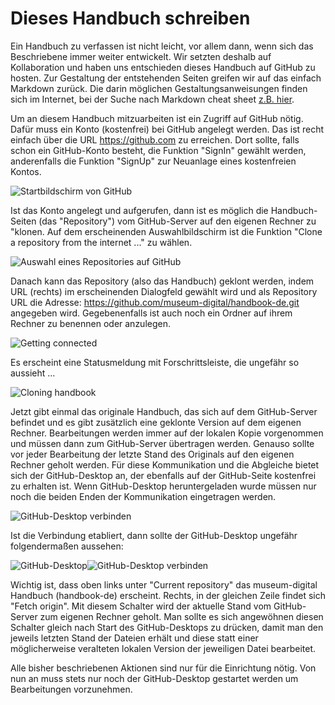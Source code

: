 # Dieses Handbuch schreiben

Ein Handbuch zu verfassen ist nicht leicht, vor allem dann, wenn sich das Beschriebene immer weiter entwickelt. Wir setzten deshalb auf Kollaboration und haben uns entschieden dieses Handbuch auf GitHub zu hosten. Zur Gestaltung der entstehenden Seiten greifen wir auf das einfach Markdown zurück. Die darin möglichen Gestaltungsanweisungen finden sich im Internet, bei der Suche nach Markdown cheat sheet [z.B. hier](https://www.collectiveray.com/de/Markdown-Spickzettel).

Um an diesem Handbuch mitzuarbeiten ist ein Zugriff auf GitHub nötig. Dafür muss ein Konto (kostenfrei) bei GitHub angelegt werden. Das ist recht einfach über die URL https://github.com zu erreichen. Dort sollte, falls schon ein GitHub-Konto besteht, die Funktion "SignIn" gewählt werden, anderenfalls die Funktion "SignUp" zur Neuanlage eines kostenfreien Kontos.

![Startbildschirm von GitHub](./misc/github_start.jpg)

Ist das Konto angelegt und aufgerufen, dann ist es möglich die Handbuch-Seiten (das "Repository") vom GitHub-Server auf den eigenen Rechner zu "klonen. Auf dem erscheinenden Auswahlbildschirm ist die Funktion "Clone a repository from the internet ..." zu wählen.

![Auswahl eines Repositories auf GitHub](./misc/letsgetstarted.jpg)

Danach kann das Repository (also das Handbuch) geklont werden, indem URL (rechts) im erscheinenden Dialogfeld gewählt wird und als Repository URL die Adresse: https://github.com/museum-digital/handbook-de.git angegeben wird. Gegebenenfalls ist auch noch ein Ordner auf ihrem Rechner zu benennen oder anzulegen.

![Getting connected](./misc/was_klonen.jpg)

Es erscheint eine Statusmeldung mit Forschrittsleiste, die ungefähr so aussieht ...

![Cloning handbook](./misc/klonen.jpg)

Jetzt gibt einmal das originale Handbuch, das sich auf dem GitHub-Server befindet und es gibt zusätzlich eine geklonte Version auf dem eigenen Rechner. Bearbeitungen werden immer auf der lokalen Kopie vorgenommen und müssen dann zum GitHub-Server übertragen werden. Genauso sollte vor jeder Bearbeitung der letzte Stand des Originals auf den eigenen Rechner geholt werden. Für diese Kommunikation und die Abgleiche bietet sich der GitHub-Desktop an, der ebenfalls auf der GitHub-Seite kostenfrei zu erhalten ist. Wenn GitHub-Desktop heruntergeladen wurde müssen nur noch die beiden Enden der Kommunikation eingetragen werden.

![GitHub-Desktop verbinden](./misc/authorizedesktop.jpg)

Ist die Verbindung etabliert, dann sollte der GitHub-Desktop ungefähr folgendermaßen aussehen:

![GitHub-Desktop](./misc/desktop_main.jpg)![GitHub-Desktop verbinden](./misc/authorizedesktop.jpg)

Wichtig ist, dass oben links unter "Current repository" das museum-digital Handbuch (handbook-de) erscheint. Rechts, in der gleichen Zeile findet sich "Fetch origin". Mit diesem Schalter wird der aktuelle Stand vom GitHub-Server zum eigenen Rechner geholt. Man sollte es sich angewöhnen diesen Schalter gleich nach Start des GitHub-Desktops zu drücken, damit man den jeweils letzten Stand der Dateien erhält und diese statt einer möglicherweise veralteten lokalen Version der jeweiligen Datei bearbeitet.

Alle bisher beschriebenen Aktionen sind nur für die Einrichtung nötig. Von nun an muss stets nur noch der GitHub-Desktop gestartet werden um Bearbeitungen vorzunehmen.







